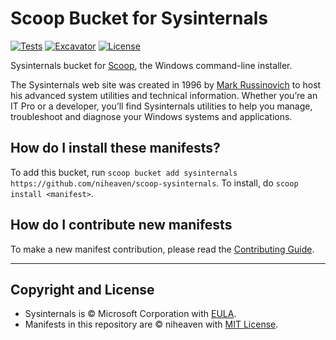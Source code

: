 # Scoop Bucket for Sysinternals

[![Tests](https://github.com/niheaven/scoop-sysinternals/actions/workflows/ci.yml/badge.svg)](https://github.com/niheaven/scoop-sysinternals/actions/workflows/ci.yml) [![Excavator](https://github.com/niheaven/scoop-sysinternals/actions/workflows/excavator.yml/badge.svg)](https://github.com/niheaven/scoop-sysinternals/actions/workflows/excavator.yml) [![License](https://img.shields.io/badge/license-MIT-blue)](./LICENSE)

Sysinternals bucket for [Scoop](https://scoop.sh), the Windows command-line installer.

The Sysinternals web site was created in 1996 by [Mark Russinovich](https://blogs.technet.microsoft.com/markrussinovich/) to host his advanced system utilities and technical information. Whether you’re an IT Pro or a developer, you’ll find Sysinternals utilities to help you manage, troubleshoot and diagnose your Windows systems and applications.

## How do I install these manifests?

To add this bucket, run `scoop bucket add sysinternals https://github.com/niheaven/scoop-sysinternals`. To install, do `scoop install <manifest>`.

## How do I contribute new manifests

To make a new manifest contribution, please read the [Contributing Guide](https://github.com/ScoopInstaller/.github/blob/main/.github/CONTRIBUTING.md).

----

## Copyright and License

- Sysinternals is © Microsoft Corporation with [EULA](https://learn.microsoft.com/en-us/sysinternals/license-terms).
- Manifests in this repository are © niheaven with [MIT License](./LICENSE).
